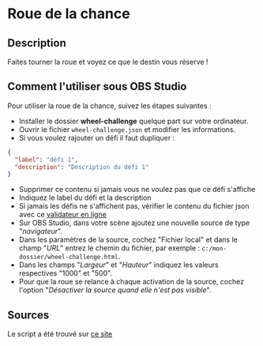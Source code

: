 # Roue de la chance

## Description

Faites tourner la roue et voyez ce que le destin vous réserve !

## Comment l'utiliser sous OBS Studio

Pour utiliser la roue de la chance, suivez les étapes suivantes :

- Installer le dossier **wheel-challenge** quelque part sur votre ordinateur.
- Ouvrir le fichier `wheel-challenge.json` et modifier les informations.
- Si vous voulez rajouter un défi il faut dupliquer : 
```json
{
  "label": "défi 1",
  "description": "Description du défi 1"
}
```
- Supprimer ce contenu si jamais vous ne voulez pas que ce défi s'affiche
- Indiquez le label du défi et la description
- Si jamais les défis ne s'affichent pas, vérifier le contenu
du fichier json avec ce [validateur en ligne](https://jsonformatter.curiousconcept.com)
- Sur OBS Studio, dans votre scène ajoutez une nouvelle source de type "_navigateur_".
- Dans les paramètres de la source, cochez "Fichier local" et dans le 
champ "_URL_" entrez le chemin du fichier, par exemple : `c:/mon-dossier/wheel-challenge.html`.
- Dans les champs "_Largeur_" et "_Hauteur_" indiquez les valeurs respectives
"1000" et "500".
- Pour que la roue se relance à chaque activation de la source, cochez 
l'option "_Désactiver la source quand elle n'est pas visible_".

## Sources 

Le script a été trouvé sur [ce site](http://bl.ocks.org/jrue/a2aaf36b3c096925ccbf) 
